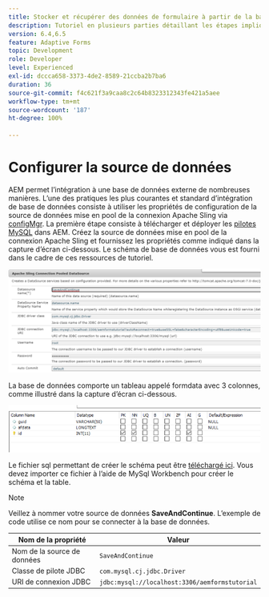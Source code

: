 ```yaml
---
title: Stocker et récupérer des données de formulaire à partir de la base de données MySQL - Configurer la source de données
description: Tutoriel en plusieurs parties détaillant les étapes impliquées dans le stockage et la récupération des données de formulaire
version: 6.4,6.5
feature: Adaptive Forms
topic: Development
role: Developer
level: Experienced
exl-id: dccca658-3373-4de2-8589-21ccba2b7ba6
duration: 36
source-git-commit: f4c621f3a9caa8c2c64b8323312343fe421a5aee
workflow-type: tm+mt
source-wordcount: '187'
ht-degree: 100%

---
```


# Configurer la source de données

AEM permet l’intégration à une base de données externe de nombreuses manières. L’une des pratiques les plus courantes et standard d’intégration de base de données consiste à utiliser les propriétés de configuration de la source de données mise en pool de la connexion Apache Sling via [configMgr](http://localhost:4502/system/console/configMgr).
La première étape consiste à télécharger et déployer les [pilotes MySQL](https://mvnrepository.com/artifact/mysql/mysql-connector-java) dans AEM.
Créez la source de données mise en pool de la connexion Apache Sling et fournissez les propriétés comme indiqué dans la capture d’écran ci-dessous. Le schéma de base de données vous est fourni dans le cadre de ces ressources de tutoriel.

![data-source](assets/save-continue.PNG)

La base de données comporte un tableau appelé formdata avec 3 colonnes, comme illustré dans la capture d’écran ci-dessous.

![data-base](assets/data-base-tables.PNG)

Le fichier sql permettant de créer le schéma peut être [téléchargé ici](assets/form-data-db.sql). Vous devez importer ce fichier à l’aide de MySql Workbench pour créer le schéma et la table.

>[!NOTE]
>Veillez à nommer votre source de données **SaveAndContinue**. L’exemple de code utilise ce nom pour se connecter à la base de données.

| Nom de la propriété | Valeur |
| ------------------------|---------------------------------------|
| Nom de la source de données | `SaveAndContinue` |
| Classe de pilote JDBC | `com.mysql.cj.jdbc.Driver` |
| URI de connexion JDBC | `jdbc:mysql://localhost:3306/aemformstutorial` |
